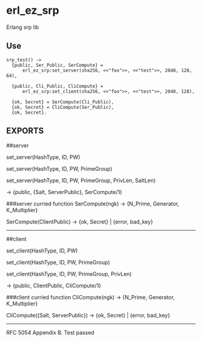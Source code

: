 erl_ez_srp
===
Erlang srp lib

Use
---
```
srp_test() ->
  {public, Ser_Public, SerCompute} = 
      erl_ez_srp:set_server(sha256, <<"foo">>, <<"test">>, 2048, 128, 64),

  {public, Cli_Public, CliCompute} = 
      erl_ez_srp:set_client(sha256, <<"foo">>, <<"test">>, 2048, 128),
  
  {ok, Secret} = SerCompute(Cli_Public),
  {ok, Secret} = CliCompute(Ser_Public),
  {ok, Secret}.
```

EXPORTS
---
##server

set_server(HashType, ID, PW)

set_server(HashType, ID, PW, PrimeGroup)

set_server(HashType, ID, PW, PrimeGroup, PrivLen, SaltLen) 

-> {public, {Salt, ServerPublic}, SerCompute/1}

###server curried function
SerCompute(ngk) -> {N_Prime, Generator, K_Multiplier}

SerCompute(ClientPublic) -> {ok, Secret} | {error, bad_key}
  
---
##client

set_client(HashType, ID, PW)

set_client(HashType, ID, PW, PrimeGroup)

set_client(HashType, ID, PW, PrimeGroup, PrivLen) 

-> {public, ClientPublic, CliCompute/1}

###client curried function
CliCompute(ngk) -> {N_Prime, Generator, K_Multiplier}

CliCompute({Salt, ServerPublic}) -> {ok, Secret} | {error, bad_key}
  
---
RFC 5054 Appendix B. Test passed
